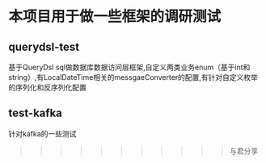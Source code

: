 # 本项目用于做一些框架的调研测试

## querydsl-test
基于QueryDsl sql做数据库数据访问层框架,自定义两类业务enum（基于int和string）,有LocalDateTime相关的messgaeConverter的配置,有针对自定义枚举的序列化和反序列化配置


## test-kafka
针对kafka的一些测试
>>>>>>>>>>>与君分享

